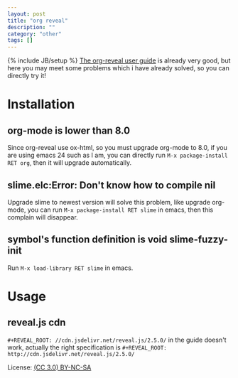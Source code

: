 ```yaml
---
layout: post
title: "org reveal"
description: ""
category: "other"
tags: []
---
```

{% include JB/setup %}
[The org-reveal user guide](https://github.com/yjwen/org-reveal/blob/master/Readme.org) is already very good, but here you may meet some problems which i have already solved, so you can directly try it!

# Installation

## org-mode is lower than 8.0
Since org-reveal use ox-html, so you must upgrade org-mode to 8.0, if you are using emacs 24 such as I am, you can directly run `M-x package-install RET org`, then it will upgrade automatically.

## slime.elc:Error: Don't know how to compile nil

Upgrade slime to newest version will solve this problem, like upgrade org-mode, you can run `M-x package-install RET slime` in emacs, then this complain will disappear.

## symbol's function definition is void slime-fuzzy-init

Run `M-x load-library RET slime` in emacs.

# Usage

## reveal.js cdn

`#+REVEAL_ROOT: //cdn.jsdelivr.net/reveal.js/2.5.0/` in the guide doesn't work, actually the right specification is `#+REVEAL_ROOT: http://cdn.jsdelivr.net/reveal.js/2.5.0/`

License: [(CC 3.0) BY-NC-SA](http://creativecommons.org/licenses/by-nc-sa/3.0/)
